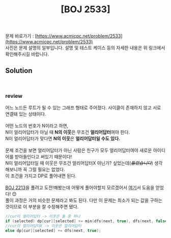 ﻿---
toc: true
title:  "[BOJ 2533]"
last_modified_at:   2020-07-22
excerpt: "사회망 서비스(SNS)"
categories: PS2020
image: "/images/2533.png"
sitemap :
  changefreq : weekly
  priority : 1.0
---
문제 바로가기 : [https://www.acmicpc.net/problem/2533](https://www.acmicpc.net/problem/2533)<br>
사진은 문제 설명의 일부입니다. 설명 및 테스트 케이스 등의 자세한 내용은 위 링크에서 확인해주시길 바랍니다.<br>

## Solution
<script src="https://gist.github.com/yooniversal/e1dd99915f25b5bb517272a5fb926f7f.js"></script>
<br>

### review

어느 노드든 루트가 될 수 있는 그래프 형태로 주어졌다. 사이클이 존재하지 않고 서로 연결돼 있는 상태이다.<br><br>
어떤 노드의 번호가 N이라고 하면,<br>
N이 얼리어답터가 아닐 때 <strong>N의 이웃</strong>은 무조건 <strong>얼리어답터</strong>여야 한다.<br>
N이 얼리어답터가 맞다면 <strong>N의 이웃</strong>은 <strong>얼리어답터일 수도 있다.</strong><br>
<br>
문제 조건을 보면 얼리어답터가 아닌 사람은 친구가 모두 얼리어답터여야 새로운 아이디어를 받아들인다고 써있기 때문이다!<br>
N이 얼리어답터일 때 이웃은 무조건 얼리어답터X 아닌가? 싶었는데(~~*틀렸습니다*~~) 생각해보니까 꼭 그럴 필요는 없었다.<br>
이 조건을 가지고 DP로 풀어내면 된다.<br>
<br>
[BOJ 2213](https://www.acmicpc.net/problem/2213)을 풀려고 도전!해봤는데 어떻게 풀어야할지 모르겠어서 [여기](https://blog.naver.com/jqkt15/221886958775)서 도움을 얻었다! 😊<br>
풀이 과정은 거의 비슷한 문제라고 봐도 된다. 다만 이 문제는 최소가 되는 값을 구하는 것이므로 이 부분을 잘 수정해주면 됐다.<br>
```cpp
//cur이 얼리어답터 -> 이웃은 둘 중 하나
if (selected) dp[cur][selected] += min(dfs(next, true), dfs(next, false));
//cur이 얼리어답터X -> 이웃은 얼리어답터
else dp[cur][selected] += dfs(next, true);
```


<script src="https://utteranc.es/client.js"
        repo="yooniversal/blog-comments"
        issue-term="pathname"
        theme="github-light"
        crossorigin="anonymous"
        async>
</script>
